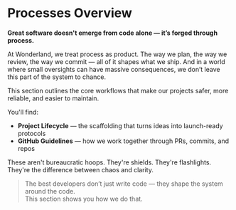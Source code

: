 # Processes Overview
**Great software doesn't emerge from code alone — it’s forged through process.**

At Wonderland, we treat process as product. The way we plan, the way we review, the way we commit — all of it shapes what we ship. And in a world where small oversights can have massive consequences, we don’t leave this part of the system to chance.

This section outlines the core workflows that make our projects safer, more reliable, and easier to maintain.

You'll find:
- **Project Lifecycle** — the scaffolding that turns ideas into launch-ready protocols
- **GitHub Guidelines** — how we work together through PRs, commits, and repos

These aren't bureaucratic hoops. They're shields. They're flashlights. They're the difference between chaos and clarity.

> The best developers don’t just write code — they shape the system around the code.  
> This section shows you how we do that.

